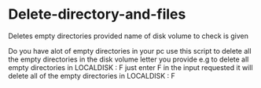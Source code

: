 # Delete-directory-and-files
Deletes empty directories  provided name of disk volume to check is given

Do you have alot of empty directories in your pc
use this script to delete all the empty directories in the disk volume letter you provide
e.g to delete all empty directories in LOCALDISK : F
    just enter F in the input requested
     it will delete all of the empty directories in LOCALDISK : F
